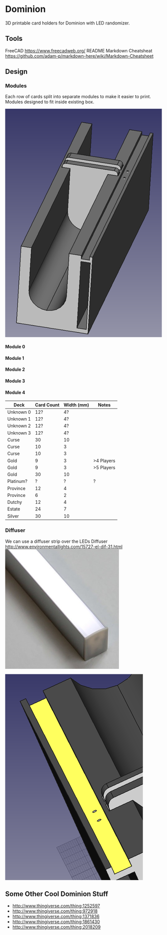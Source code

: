 # Dominion
3D printable card holders for Dominion with LED randomizer.

## Tools
FreeCAD https://www.freecadweb.org/
README Markdown Cheatsheat https://github.com/adam-p/markdown-here/wiki/Markdown-Cheatsheet

## Design

### Modules
Each row of cards split into separate modules to make it easier to print.
Modules designed to fit inside existing box.

![Module](https://github.com/DonovanBenoit/Dominion/blob/master/images/Module.png "Module")

#### Module 0

#### Module 1

#### Module 2

#### Module 3

#### Module 4

|Deck       | Card Count  | Width (mm)  | Notes   |
|-----------|-------------|-------------|---------|
|Unknown 0  | 12?         | 4?          |         |
|Unknown 1  | 12?         | 4?          |         |
|Unknown 2  | 12?         | 4?          |         |
|Unknown 3  | 12?         | 4?          |         |
|Curse      | 30          | 10          |         |
|Curse      | 10          | 3           |         |
|Curse      | 10          | 3           |         |
|Gold       | 9           | 3           | >4 Players       |
|Gold       | 9           | 3           | >5 Players        |
|Gold       | 30          | 10          |         |
|Platinum?  | ?           | ?           | ?        |
|Province   | 12          | 4           |         |
|Province   | 6           | 2           |         |
|Dutchy     | 12          | 4           |         |
|Estate     | 24          | 7           |         |
|Silver     | 30          | 10          |         |

### Diffuser
We can use a diffuser strip over the LEDs
Diffuser http://www.environmentallights.com/15727-el-dif-31.html
![LED Diffuser](https://github.com/DonovanBenoit/Dominion/blob/master/images/Diffuser.png "LED Diffuser")

![LED Diffuser Channel](https://github.com/DonovanBenoit/Dominion/blob/master/images/Diffuser_Channel.png "LED Diffuser Channel")

## Some Other Cool Dominion Stuff
* http://www.thingiverse.com/thing:1252597
* http://www.thingiverse.com/thing:972918
* http://www.thingiverse.com/thing:1371836
* http://www.thingiverse.com/thing:1861430
* http://www.thingiverse.com/thing:2018209
